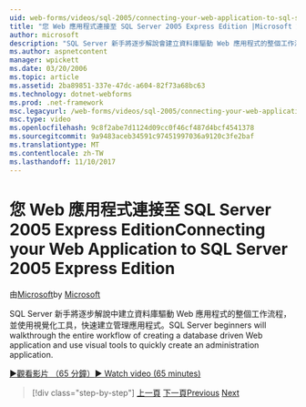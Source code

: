 ```yaml
---
uid: web-forms/videos/sql-2005/connecting-your-web-application-to-sql-server-2005-express-edition
title: "您 Web 應用程式連接至 SQL Server 2005 Express Edition |Microsoft 文件"
author: microsoft
description: "SQL Server 新手將逐步解說會建立資料庫驅動 Web 應用程式的整個工作流程，並使用視覺化工具，快速建立 administrat..."
ms.author: aspnetcontent
manager: wpickett
ms.date: 03/20/2006
ms.topic: article
ms.assetid: 2ba89851-337e-47dc-a604-82f73a68bc63
ms.technology: dotnet-webforms
ms.prod: .net-framework
msc.legacyurl: /web-forms/videos/sql-2005/connecting-your-web-application-to-sql-server-2005-express-edition
msc.type: video
ms.openlocfilehash: 9c8f2abe7d1124d09cc0f46cf487d4bcf4541378
ms.sourcegitcommit: 9a9483aceb34591c97451997036a9120c3fe2baf
ms.translationtype: MT
ms.contentlocale: zh-TW
ms.lasthandoff: 11/10/2017
---
```

<a name="connecting-your-web-application-to-sql-server-2005-express-edition"></a><span data-ttu-id="c513d-103">您 Web 應用程式連接至 SQL Server 2005 Express Edition</span><span class="sxs-lookup"><span data-stu-id="c513d-103">Connecting your Web Application to SQL Server 2005 Express Edition</span></span>
====================
<span data-ttu-id="c513d-104">由[Microsoft](https://github.com/microsoft)</span><span class="sxs-lookup"><span data-stu-id="c513d-104">by [Microsoft](https://github.com/microsoft)</span></span>

<span data-ttu-id="c513d-105">SQL Server 新手將逐步解說中建立資料庫驅動 Web 應用程式的整個工作流程，並使用視覺化工具，快速建立管理應用程式。</span><span class="sxs-lookup"><span data-stu-id="c513d-105">SQL Server beginners will walkthrough the entire workflow of creating a database driven Web application and use visual tools to quickly create an administration application.</span></span>

[<span data-ttu-id="c513d-106">&#9654;觀看影片 （65 分鐘）</span><span class="sxs-lookup"><span data-stu-id="c513d-106">&#9654; Watch video (65 minutes)</span></span>](https://channel9.msdn.com/Blogs/ASP-NET-Site-Videos/connecting-your-web-application-to-sql-server-2005-express-edition)

>[!div class="step-by-step"]
<span data-ttu-id="c513d-107">[上一頁](understanding-security-and-network-connectivity.md)
[下一頁](using-sql-server-management-studio.md)</span><span class="sxs-lookup"><span data-stu-id="c513d-107">[Previous](understanding-security-and-network-connectivity.md)
[Next](using-sql-server-management-studio.md)</span></span>

